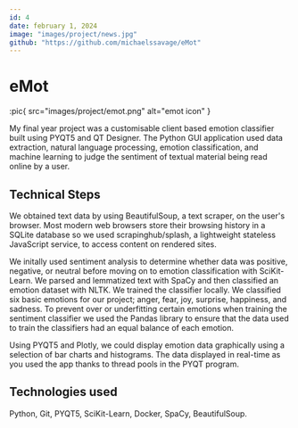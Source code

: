 ```yaml
---
id: 4
date: february 1, 2024
image: "images/project/news.jpg"
github: "https://github.com/michaelssavage/eMot"
---
```


# eMot

:pic{ src="images/project/emot.png" alt="emot icon" }

My final year project was a customisable client based emotion classifier built using PYQT5 and QT Designer. The Python GUI application used data extraction, natural language processing, emotion classification, and machine learning to judge the sentiment of textual material being read online by a user.

## Technical Steps

We obtained text data by using BeautifulSoup, a text scraper, on the user's browser. Most modern web browsers store their browsing history in a SQLite database so we used scrapinghub/splash, a lightweight stateless JavaScript service, to access content on rendered sites.

We initally used sentiment analysis to determine whether data was positive, negative, or neutral before moving on to emotion classification with SciKit-Learn. We parsed and lemmatized text with SpaCy and then classified an emotion dataset with NLTK. We trained the classifier locally. We classified six basic emotions for our project; anger, fear, joy, surprise, happiness, and sadness. To prevent over or underfitting certain emotions when training the sentiment classifier we used the Pandas library to ensure that the data used to train the classifiers had an equal balance of each emotion.

Using PYQT5 and Plotly, we could display emotion data graphically using a selection of bar charts and histograms. The data displayed in real-time as you used the app thanks to thread pools in the PYQT program.

## Technologies used

Python, Git, PYQT5, SciKit-Learn, Docker, SpaCy, BeautifulSoup.
